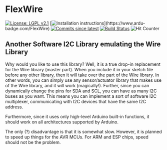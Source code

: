 # FlexWire

[![License: LGPL v2.1](https://img.shields.io/badge/License-GPLv3-blue.svg)](https://www.gnu.org/licenses/lgpl-2.1)
[![Installation instructions](https://www.ardu-badge.com/badge/FlexWire.svg?)](https://www.ardu-badge.com/FlexWire)
[![Commits since latest](https://img.shields.io/github/commits-since/felias-fogg/FlexMaster/latest)](https://github.com/felias-fogg/FlexWire/commits/main)
[![Build Status](https://github.com/felias-fogg/FlexWire/workflows/LibraryBuild/badge.svg)](https://github.com/felias-fogg/FlexWire/actions)
![Hit Counter](https://visitor-badge.laobi.icu/badge?page_id=felias-fogg_FlexWire)

## Another Software I2C Library emulating the Wire Library

Why would you like to use this library? Well, it is a true drop-in replacement for the Wire library (master part). When you include it in your sketch file before any other library, then it will take over the part of the Wire library. In other words, you can simply use any sensor/actuator library that makes use of the Wire library, and it will work (magically!). Further, since you can dynamically change the pins for SDA and SCL, you can have as many I2C buses as you want. This means you can implement a sort of software I2C multiplexer, communicating with I2C devices that have the same I2C address.

Furthermore, since it uses only high-level Arduino built-in functions, it should work on all architectures supported by Arduino.

The only (?) disadvantage is that it is somewhat slow. However, it is planned to speed up things for the AVR MCUs. For ARM and ESP chips, speed should not be the problem.
